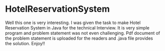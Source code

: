 # HotelReservationSystem


Well this one is very interesting. I was given the task to make Hotel Reservation System in Java for the technical Interview. It is very simple program and problem statement was not even challenging. Pdf document of the problem statement is uploaded for the readers and .java file provides the solution. Enjoy!! 